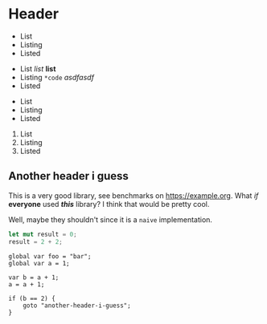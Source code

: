 # Header

- List
- Listing
- Listed

* List _list_ **list**
* Listing `*code` _asdfasdf_
* Listed

- List
- Listing
- Listed

1. List
2. Listing
3. Listed

## Another header i guess

This is a very good library, see benchmarks on <https://example.org>.
What _if_ **everyone** used **_this_** library? I think that would be pretty cool.

Well, maybe they shouldn't since it is a `naive` implementation.

```rust
let mut result = 0;
result = 2 + 2;
```

```rundown
global var foo = "bar";
global var a = 1;

var b = a + 1;
a = a + 1;

if (b == 2) {
    goto "another-header-i-guess";
}
```
